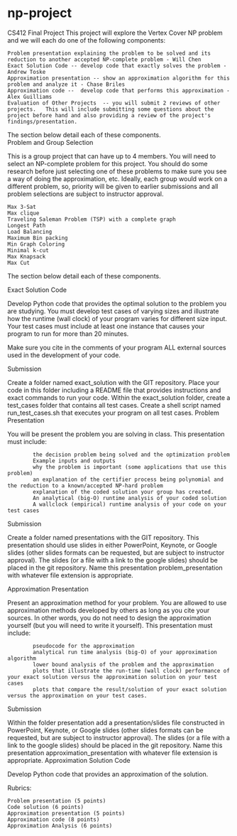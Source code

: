 # np-project
CS412 Final Project
This project will explore the Vertex Cover NP problem and we will each do one of the following components:

    Problem presentation explaining the problem to be solved and its reduction to another accepted NP-complete problem - Will Chen
    Exact Solution Code -- develop code that exactly solves the problem - Andrew Toske
    Approximation presentation -- show an approximation algorithm for this problem and analyze it - Chase Briles
    Approximation code --  develop code that performs this approximation - Alex Guilliams
    Evaluation of Other Projects  -- you will submit 2 reviews of other projects.   This will include submitting some questions about the project before hand and also providing a review of the project's findings/presentation.

The section below detail each of these components.  
Problem and Group Selection

This is a group project that can have up to 4 members.  You will need to select an NP-complete problem for this project.  You should do some research before just selecting one of these problems to make sure you see a way of doing the approximation, etc.  Ideally, each group would work on a different problem, so, priority will be given to earlier submissions and all problem selections are subject to instructor approval.  

    Max 3-Sat
    Max clique
    Traveling Saleman Problem (TSP) with a complete graph
    Longest Path
    Load Balancing
    Maximum Bin packing
    Min Graph Coloring
    Minimal k-cut
    Max Knapsack
    Max Cut

The section below detail each of these components.  

 
Exact Solution Code

Develop Python code that provides the optimal solution to the problem you are studying.  You must develop test cases of varying sizes and illustrate how the runtime (wall clock) of your program varies for different size input.  Your test cases must include at least one instance that causes your program to run for more than 20 minutes. 

Make sure you cite in the comments of your program ALL external sources used in the development of your code.

Submission 

Create a folder named exact_solution with the GIT repository.  Place your code in this folder including a README file that provides instructions and exact commands to run your code.  Within the exact_solution folder, create a test_cases folder that contains all test cases.  Create a shell script named run_test_cases.sh that executes your program on all test cases.
Problem Presentation

You will be present the problem you are solving in class.  This presentation must include:

            the decision problem being solved and the optimization problem
            Example inputs and outputs
            why the problem is important (some applications that use this problem)
            an explanation of the certifier process being polynomial and the reduction to a known/accepted NP-hard problem 
            explanation of the coded solution your group has created.  
            An analytical (big-O) runtime analysis of your coded solution
            A wallclock (empirical) runtime analysis of your code on your test cases

Submission 

Create a folder named presentations with the GIT repository.  This presentation should use slides in either PowerPoint, Keynote, or Google slides (other slides formats can be requested, but are subject to instructor approval).   The slides (or a file with a link to the google slides) should be placed in the git repository.  Name this presentation problem_presentation with whatever file extension is appropriate. 

 
Approximation Presentation

Present an approximation method for your problem.  You are allowed to use approximation methods developed by others as long as you cite your sources.  In other words, you do not need to design the approximation yourself (but you will need to write it yourself).  This presentation must include:

            pseudocode for the approximation
            analytical run time analysis (big-O) of your approximation algorithm
            lower bound analysis of the problem and the approximation
            plots that illustrate the run-time (wall clock) performance of your exact solution versus the approximation solution on your test cases
            plots that compare the result/solution of your exact solution versus the approximation on your test cases.

Submission 

Within the folder presentation  add a presentation/slides file constructed in PowerPoint, Keynote, or Google slides (other slides formats can be requested, but are subject to instructor approval).   The slides (or a file with a link to the google slides) should be placed in the git repository.  Name this presentation approximation_presentation with whatever file extension is appropriate. 
Approximation Solution Code

Develop Python code that provides an approximation of the solution. 

Rubrics:

    Problem presentation (5 points)
    Code solution (6 points)
    Approximation presentation (5 points)
    Approximation code (8 points)
    Approximation Analysis (6 points)
